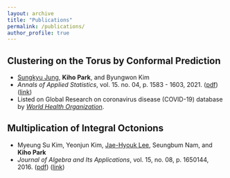 ```yaml
---
layout: archive
title: "Publications"
permalink: /publications/
author_profile: true
---
```


## **Clustering on the Torus by Conformal Prediction**
* [Sungkyu Jung](http://jung.snu.ac.kr/), **Kiho Park**, and Byungwon Kim
* *Annals of Applied Statistics*, vol. 15. no. 04, p. 1583 - 1603, 2021. ([pdf](http://kihopark.github.io/files/paper2.pdf)) ([link](https://projecteuclid.org/journals/annals-of-applied-statistics/volume-15/issue-4/Clustering-on-the-torus-by-conformal-prediction/10.1214/21-AOAS1459.short))
* Listed on Global Research on coronavirus disease (COVID-19) database by [*World Health Organization*](https://search.bvsalud.org/global-literature-on-novel-coronavirus-2019-ncov/resource/en/covidwho-1581941). 

## **Multiplication of Integral Octonions**
* Myeung Su Kim, Yeonjun Kim, [Jae-Hyouk Lee](http://home.ewha.ac.kr/jaehyouk/), Seungbum Nam, and **Kiho Park**
* *Journal of Algebra and Its Applications*, vol. 15, no. 08, p. 1650144, 2016. ([pdf](http://kihopark.github.io/files/paper1.pdf)) ([link](https://www.worldscientific.com/doi/abs/10.1142/S0219498816501449))

<!--
{% for post in site.publications reversed %}
  {% include archive-single.html %}
{% endfor %}
-->

